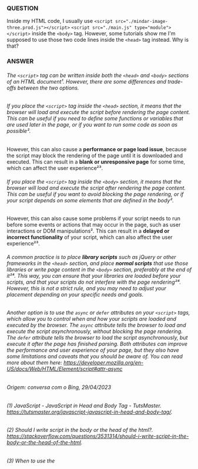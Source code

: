 ### QUESTION

Inside my HTML code, I usually use `<script src="./mindar-image-three.prod.js"></script>` `<script src="./main.js" type="module"></script>` inside the `<body>` tag. However, some tutorials show me I'm supposed to use those two code lines inside the `<head>` tag instead. Why is that?



### ANSWER

###### The `<script>` tag can be written inside both the `<head>` and `<body>` sections of an HTML document¹. However, there are some differences and trade-offs between the two options.

###### If you place the `<script>` tag inside the `<head>` section, it means that the browser will load and execute the script before rendering the page content. This can be useful if you need to define some functions or variables that are used later in the page, or if you want to run some code as soon as possible². 

However, this can also cause a **performance or page load issue**, because the script may block the rendering of the page until it is downloaded and executed. This can result in a **blank or unresponsive page** for some time, which can affect the user experience²³.

###### If you place the `<script>` tag inside the `<body>` section, it means that the browser will load and execute the script after rendering the page content. This can be useful if you want to avoid blocking the page rendering, or if your script depends on some elements that are defined in the body². 

However, this can also cause some problems if your script needs to run before some events or actions that may occur in the page, such as user interactions or DOM manipulations². This can result in a **delayed or incorrect functionality** of your script, which can also affect the user experience²³.

###### A common practice is to place **library scripts** such as jQuery or other frameworks in the `<head>` section, and place **normal scripts** that use those libraries or write page content in the `<body>` section, preferably at the end of it²⁴. This way, you can ensure that your libraries are loaded before your scripts, and that your scripts do not interfere with the page rendering²⁴. However, this is not a strict rule, and you may need to adjust your placement depending on your specific needs and goals.

###### Another option is to use the `async` or `defer` attributes on your `<script>` tags, which allow you to control when and how your scripts are loaded and executed by the browser. The `async` attribute tells the browser to load and execute the script asynchronously, without blocking the page rendering. The `defer` attribute tells the browser to load the script asynchronously, but execute it after the page has finished parsing. Both attributes can improve the performance and user experience of your page, but they also have some limitations and caveats that you should be aware of. You can read more about them here: https://developer.mozilla.org/en-US/docs/Web/HTML/Element/script#attr-async

###### Origem: conversa com o Bing, 29/04/2023
###### (1) JavaScript - JavaScript in Head and Body Tag - TutsMaster. https://tutsmaster.org/javascript-javascript-in-head-and-body-tag/.
###### (2) Should I write script in the body or the head of the html?. https://stackoverflow.com/questions/3531314/should-i-write-script-in-the-body-or-the-head-of-the-html.
###### (3) When to use the <script> tag in the head and body section of a html .... https://stackoverflow.com/questions/38407962/when-to-use-the-script-tag-in-the-head-and-body-section-of-a-html-page.
###### (4) Script Tags: Do They Belong in the Body or the Head Section?. https://www.locofy.ai/blog/script-tags.
###### (5) Where to put a script tag — into head or body end? - Medium. https://medium.com/geekculture/where-to-put-a-script-tag-into-head-or-body-end-b5b063058e0b.
